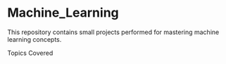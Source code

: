 # Machine_Learning

This repository contains small projects performed for mastering machine learning concepts.

Topics Covered
